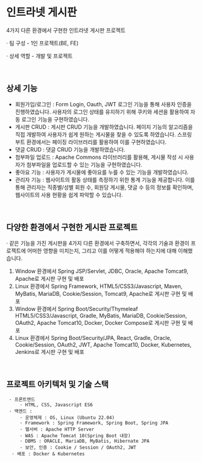 <h1>인트라넷 게시판</h1>
4가지 다른 환경에서 구현한 인트라넷 게시판 프로젝트

<p>· 팀 구성 - 1인 프로젝트(BE, FE)</p>
<p>· 상세 역할 - 개발 및 프로젝트</p>

 <br />
 <h2>상세 기능</h2>
     
- 회원가입/로그인 : Form Login, Oauth, JWT 로그인 기능을 통해 사용자 인증을 진행하였습니다. 사용자의 로그인 상태를 유지하기 위해 쿠키와 세션을 활용하여 자동 로그인 기능을 구현하였습니다.
- 게시판 CRUD : 게시판 CRUD 기능을 개발하였습니다. 페이지 기능의 알고리즘을 직접 개발하여 사용자가 쉽게 원하는 게시물을 찾을 수 있도록 하였습니다. 스프링 부트 환경에서는 페이징 라이브러리를 활용하여 이를 구현하였습니다.
- 댓글 CRUD : 댓글 CRUD 기능을 개발하였습니다.
- 첨부파일 업로드 : Apache Commons 라이브러리를 활용해, 게시물 작성 시 사용자가 첨부파일을 업로드할 수 있는 기능을 구현하였습니다.
- 좋아요 기능 : 사용자가 게시물에 좋아요를 누를 수 있는 기능을 개발하였습니다.
- 관리자 기능 : 웹사이트의 활동 상태를 측정하기 위한 통계 기능을 제공합니다. 이를 통해 관리자는 직종별/성별 회원 수, 회원당 게시물, 댓글 수 등의 정보를 확인하며, 웹사이트의 사용 현황을 쉽게 파악할 수 있습니다.

 <br />
<h2>다양한 환경에서 구현한 게시판 프로젝트</h2>

· 같은 기능을 가진 게시판을 4가지 다른 환경에서 구축하면서, 각각의 기술과 환경이 프로젝트에 어떠한 영향을 미치는지, 그리고 이를 어떻게 적용해야 하는지에 대해 이해했습니다.
1) Window 환경에서 Spring JSP/Servlet, JDBC, Oracle, Apache Tomcat9, Apache로 게시판 구현 및 배포
2) Linux 환경에서 Spring Framework, HTML5/CSS3/Javascript, Maven, MyBatis, MariaDB, Cookie/Session, Tomcat9, Apache로 게시판 구현 및 배포
3) Window 환경에서 Spring Boot/Security/Thymeleaf HTML5/CSS3/Javascript, Gradle, MyBatis, MariaDB, Cookie/Session, OAuth2, Apache Tomcat10, Docker, Docker Compose로 게시판 구현 및 배포
4) Linux 환경에서 Spring Boot/Security/JPA, React, Gradle, Oracle, Cookie/Session, OAuth2, JWT, Apache Tomcat10, Docker, Kubernetes, Jenkins로 게시판 구현 및 배포

 <br />
<h2>프로젝트 아키텍처 및 기술 스택</h2>

     · 프론트엔드 
         · HTML, CSS, Javascript ES6
     · 백엔드 :
         · 운영체제 : OS, Linux (Ubuntu 22.04)
         · Framework : Spring Framework, Spring Boot, Spring JPA
         · 웹서버 : Apache HTTP Server
         · WAS : Apache Tomcat 10(Spring Boot 내장)
         · DBMS : ORACLE, MariaDB, MyBatis, Hibernate JPA
         · 보안, 인증 : Cookie / Session / OAuth2, JWT
      · 배포 : Docker & Kubernetes
